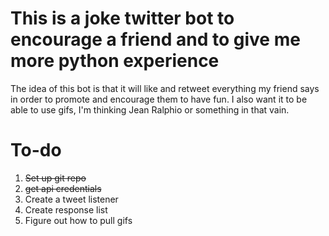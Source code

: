 # This is a joke twitter bot to encourage a friend and to give me more python experience

The idea of this bot is that it will like and retweet everything my friend says
in order to promote and encourage them to have fun. I also want it to be able to
use gifs, I'm thinking Jean Ralphio or something in that vain.

To-do
=====
1. ~~Set up git repo~~
2. ~~get api credentials~~
3. Create a tweet listener
4. Create response list
5. Figure out how to pull gifs
